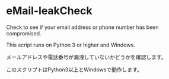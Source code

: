 # eMail-leakCheck
Check to see if your email address or phone number has been compromised.

This script runs on Python 3 or higher and Windows.


メールアドレスや電話番号が漏洩していないかどうかを確認します。

このスクリプトはPython3以上とWindowsで動作します。
